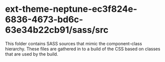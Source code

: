 # ext-theme-neptune-ec3f824e-6836-4673-bd6c-63e34b22cb91/sass/src

This folder contains SASS sources that mimic the component-class hierarchy. These files
are gathered in to a build of the CSS based on classes that are used by the build.
